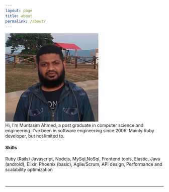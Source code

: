 ```yaml
---
layout: page
title: about
permalink: /about/
---
```


<div class="container">    
<img class="col one right" src="/img/profile.png">

<br/>
Hi,
I’m Muntasim Ahmed, a post graduate in computer science and engineering. I've been in software engineering since 2006. Mainly Ruby developer, but not limited to. 

<h4>Skills</h4>
<p>
Ruby (Rails)
Javascript, Nodejs,
MySql,NoSql,
Frontend tools,
Elastic, Java (android),
Elixir, Phoenix (basic),
Agile/Scrum,
API design,
Performance and scalability optimization
</p>
<br/>
<hr/>
<br/>
<span class="contacticon center">
	<a href="mailto:ahmed2tul@gmail.com"><i class="fa fa-envelope-square"></i></a>
	<a href="https://github.com.amuntasim" target="_blank"><i class="fa fa-github-square"></i></a>
	<a href="https://linkedin.com/in/muntasim" target="_blank"><i class="fa fa-linkedin-square"></i></a>
	<a href="https://twitter.com/amuntasim" target="_blank"><i class="fa fa-twitter-square"></i></a>
</span>

<div class="col three caption">
	
</div>
</div>
